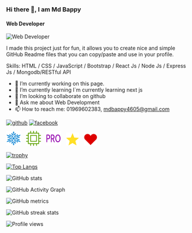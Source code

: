 ### Hi there 👋, I am Md Bappy
#### Web Developer
![Web Developer](https://www.google.com/imgres?imgurl=https%3A%2F%2Fcamo.githubusercontent.com%2Fba9f3bd30647e352a3f5e1e45eb45c6ec7bad6155cd16aaedf4a426738da0ca5%2F68747470733a2f2f696e646f616e616c79746963612e636f6d2f7374617469632f696d616765732f62616e6e6572722e676966&tbnid=M2smYocOcR_iGM&vet=12ahUKEwjbh6Ot9s2CAxVr2zgGHaRDBYMQMygBegQIARBQ..i&imgrefurl=https%3A%2F%2Fgithub.com%2Fabdulwaqar844&docid=9L2Y38FW62ZHUM&w=1900&h=684&q=banner%20banner%20form%20github%20mern&ved=2ahUKEwjbh6Ot9s2CAxVr2zgGHaRDBYMQMygBegQIARBQ)

I made this project just for fun, it allows you to create nice and simple GitHub Readme files that you can copy/paste and use in your profile.

Skills: HTML / CSS / JavaScript / Bootstrap / React Js / Node Js / Express Js / Mongodb/RESTful API 

- 🔭 I’m currently working on this page. 
- 🌱 I’m currently learning I`m currently learning next js 
- 👯 I’m looking to collaborate on github 
- 💬 Ask me about Web Development 
- 📫 How to reach me: 01969602383, mdbappy4605@gmail.com 


[<img src='https://cdn.jsdelivr.net/npm/simple-icons@3.0.1/icons/github.svg' alt='github' height='40'>](https://github.com/mdbappy4695)  [<img src='https://cdn.jsdelivr.net/npm/simple-icons@3.0.1/icons/facebook.svg' alt='facebook' height='40'>](https://www.facebook.com/classic.bappy.5)  

<a href='https://archiveprogram.github.com/'><img src='https://raw.githubusercontent.com/acervenky/animated-github-badges/master/assets/acbadge.gif' width='40' height='40'></a> <a href='https://docs.github.com/en/developers'><img src='https://raw.githubusercontent.com/acervenky/animated-github-badges/master/assets/devbadge.gif' width='40' height='40'></a> <a href='https://github.com/pricing'><img src='https://raw.githubusercontent.com/acervenky/animated-github-badges/master/assets/pro.gif' width='40' height='40'></a> <a href='https://stars.github.com/'><img src='https://raw.githubusercontent.com/acervenky/animated-github-badges/master/assets/starbadge.gif' width='35' height='35'></a> <a href='https://docs.github.com/en/github/supporting-the-open-source-community-with-github-sponsors'><img src='https://raw.githubusercontent.com/acervenky/animated-github-badges/master/assets/sponsorbadge.gif' width='35' height='35'></a> 

[![trophy](https://github-profile-trophy.vercel.app/?username=mdbappy4695)](https://github.com/ryo-ma/github-profile-trophy)

[![Top Langs](https://github-readme-stats.vercel.app/api/top-langs/?username=mdbappy4695)](https://github.com/anuraghazra/github-readme-stats)

![GitHub stats](https://github-readme-stats.vercel.app/api?username=mdbappy4695&show_icons=true&count_private=true)  

![GitHub Activity Graph](https://activity-graph.herokuapp.com/graph?username=mdbappy4695)  

![GitHub metrics](https://metrics.lecoq.io/mdbappy4695)  

![GitHub streak stats](https://streak-stats.demolab.com/?user=mdbappy4695)  

![Profile views](https://gpvc.arturio.dev/mdbappy4695)  
